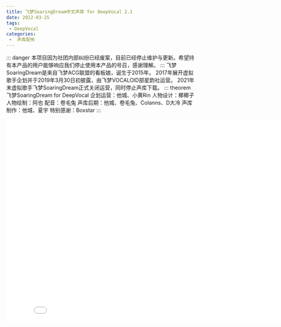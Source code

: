 ```yaml
---
title: 飞梦SoaringDream中文声库 for DeepVocal 2.1
date: 2022-03-25
tags:
 - DeepVocal
categories:
 -  声库配布
---
```


::: danger
本项目因为社团内部纠纷已经废案，目前已经停止维护与更新。希望持有本产品的用户能够响应我们停止使用本产品的号召，感谢理解。
:::
飞梦SoaringDream是来自飞梦ACG联盟的看板娘，诞生于2015年。
2017年展开虚拟歌手企划并于2019年3月30日初披露，由飞梦VOCALOID部星韵社运营。
2021年末虚拟歌手飞梦SoaringDream正式关闭运营，同时停止声库下载。
::: theorem 飞梦SoaringDream for DeepVocal
企划运营：他城、小黄Rin
人物设计：椰椰子
人物绘制：阿也
配音：卷毛兔
声库后期：他城、卷毛兔、Colanns、D大冷
声库制作：他城、夏宇
特别感谢：Boxstar
:::
<iframe src="//player.bilibili.com/player.html?aid=246386661&bvid=BV1yv411s7Wb&cid=288907540&page=1&high_quality=1" scrolling="no" border="0" frameborder="no" framespacing="0" allowfullscreen="true" width="835" height="540" align="center"> </iframe>
